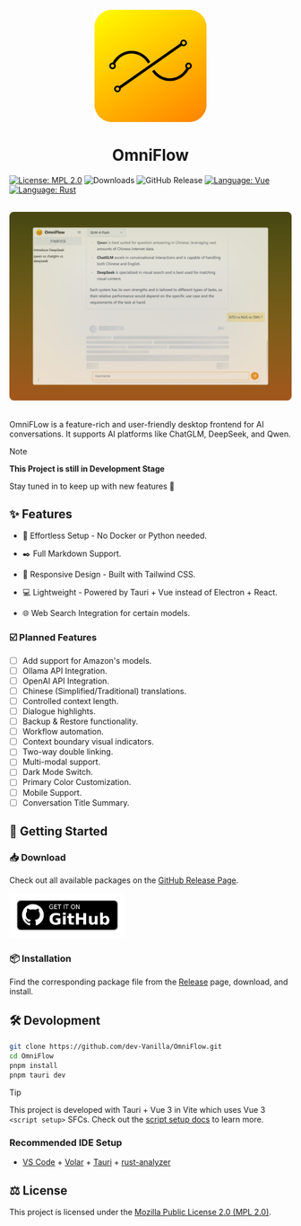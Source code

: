 <div align="center">
</br>
<img src="src-tauri/icons/icon.png" width="200" />

</div>

<div align="center">

# OmniFlow

</div>


[![License: MPL 2.0](https://img.shields.io/badge/License-MPL_2.0-brightgreen.svg)](https://opensource.org/licenses/MPL-2.0)
![Downloads](https://img.shields.io/github/downloads/dev-Vanilla/OmniFlow/total)
![GitHub Release](https://img.shields.io/github/v/release/dev-Vanilla/OmniFlow?style=flat)
[![Language: Vue](https://img.shields.io/badge/-Vue-4FC08D?logo=vue.js&logoColor=white)](https://vuejs.org/)
[![Language: Rust](https://img.shields.io/badge/-Rust-000000?logo=rust&logoColor=white)](https://www.rust-lang.org/)

</br>

<div align="center">
  <img src="public/screenshot.png" alt="Screenshot" style="border-radius: 8px;" />
</div>

</br>

OmniFLow is a feature-rich and user-friendly desktop frontend for AI conversations. It supports AI platforms like ChatGLM, DeepSeek, and Qwen. 


> [!NOTE]  
> **This Project is still in Development Stage**
>
> Stay tuned in to keep up with new features 🥰

## ✨ Features

- 🚀 Effortless Setup - No Docker or Python needed.

- ✒️ Full Markdown Support.

- 📱 Responsive Design - Built with Tailwind CSS.

- 💻 Lightweight - Powered by Tauri + Vue instead of Electron + React.

- 🌐 Web Search Integration for certain models.

### ☑️ Planned Features

- [ ] Add support for Amazon's models.
- [ ] Ollama API Integration.
- [ ] OpenAI API Integration.
- [ ] Chinese (Simplified/Traditional) translations.
- [ ] Controlled context length.
- [ ] Dialogue highlights.
- [ ] Backup & Restore functionality.
- [ ] Workflow automation.
- [ ] Context boundary visual indicators.
- [ ] Two-way double linking.
- [ ] Multi-modal support.
- [ ] Dark Mode Switch.
- [ ] Primary Color Customization.
- [ ] Mobile Support.
- [ ] Conversation Title Summary.

## 🌟 Getting Started

### 📥 Download

Check out all available packages on the [GitHub Release Page](https://github.com/dev-Vanilla/OmniFlow/releases).

[<img 
    alt='Get it on GitHub'
    src='public/get-it-on-github.png'
    height="80" />](https://github.com/dev-Vanilla/OmniFlow/releases/latest)

### 📦️ Installation

Find the corresponding package file from the [Release](https://github.com/dev-Vanilla/OmniFlow/releases) page, download, and install.


## 🛠 Devolopment

``` bash
git clone https://github.com/dev-Vanilla/OmniFlow.git
cd OmniFlow
pnpm install
pnpm tauri dev
```

> [!TIP]  
> This project is developed with Tauri + Vue 3 in Vite which uses Vue 3 `<script setup>` SFCs. Check out the [script setup docs](https://v3.vuejs.org/api/sfc-script-setup.html#sfc-script-setup) to learn more.

### Recommended IDE Setup

- [VS Code](https://code.visualstudio.com/) + [Volar](https://marketplace.visualstudio.com/items?itemName=Vue.volar) + [Tauri](https://marketplace.visualstudio.com/items?itemName=tauri-apps.tauri-vscode) + [rust-analyzer](https://marketplace.visualstudio.com/items?itemName=rust-lang.rust-analyzer)


## ⚖️ License

This project is licensed under the [Mozilla Public License 2.0 (MPL 2.0)](LICENSE).
